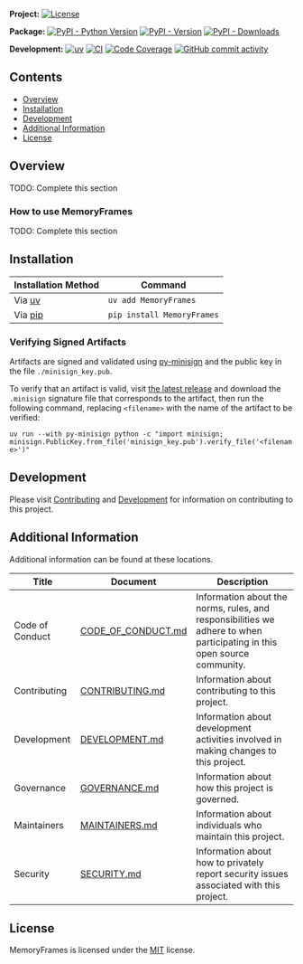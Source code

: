 **Project:**
[![License](https://img.shields.io/github/license/davidbrownell/MemoryFrames?color=dark-green)](https://github.com/davidbrownell/MemoryFrames/blob/master/LICENSE)

**Package:**
[![PyPI - Python Version](https://img.shields.io/pypi/pyversions/MemoryFrames?color=dark-green)](https://pypi.org/project/MemoryFrames/)
[![PyPI - Version](https://img.shields.io/pypi/v/MemoryFrames?color=dark-green)](https://pypi.org/project/MemoryFrames/)
[![PyPI - Downloads](https://img.shields.io/pypi/dm/MemoryFrames)](https://pypistats.org/packages/MemoryFrames)

**Development:**
[![uv](https://img.shields.io/endpoint?url=https://raw.githubusercontent.com/astral-sh/uv/main/assets/badge/v0.json)](https://github.com/astral-sh/uv)
[![CI](https://github.com/davidbrownell/MemoryFrames/actions/workflows/CICD.yml/badge.svg)](https://github.com/davidbrownell/MemoryFrames/actions/workflows/CICD.yml)
[![Code Coverage](https://img.shields.io/endpoint?url=https://gist.githubusercontent.com/davidbrownell/f15146b1b8fdc0a5d45ac0eb786a84f7/raw/MemoryFrames_code_coverage.json)](https://github.com/davidbrownell/MemoryFrames/actions)
[![GitHub commit activity](https://img.shields.io/github/commit-activity/y/davidbrownell/MemoryFrames?color=dark-green)](https://github.com/davidbrownell/MemoryFrames/commits/main/)

<!-- Content above this delimiter will be copied to the generated README.md file. DO NOT REMOVE THIS COMMENT, as it will cause regeneration to fail. -->

## Contents
- [Overview](#overview)
- [Installation](#installation)
- [Development](#development)
- [Additional Information](#additional-information)
- [License](#license)

## Overview
TODO: Complete this section

### How to use MemoryFrames
TODO: Complete this section

<!-- Content below this delimiter will be copied to the generated README.md file. DO NOT REMOVE THIS COMMENT, as it will cause regeneration to fail. -->

## Installation

| Installation Method | Command |
| --- | --- |
| Via [uv](https://github.com/astral-sh/uv) | `uv add MemoryFrames` |
| Via [pip](https://pip.pypa.io/en/stable/) | `pip install MemoryFrames` |

### Verifying Signed Artifacts
Artifacts are signed and validated using [py-minisign](https://github.com/x13a/py-minisign) and the public key in the file `./minisign_key.pub`.

To verify that an artifact is valid, visit [the latest release](https://github.com/davidbrownell/MemoryFrames/releases/latest) and download the `.minisign` signature file that corresponds to the artifact, then run the following command, replacing `<filename>` with the name of the artifact to be verified:

`uv run --with py-minisign python -c "import minisign; minisign.PublicKey.from_file('minisign_key.pub').verify_file('<filename>')"`

## Development
Please visit [Contributing](https://github.com/davidbrownell/MemoryFrames/blob/main/CONTRIBUTING.md) and [Development](https://github.com/davidbrownell/MemoryFrames/blob/main/DEVELOPMENT.md) for information on contributing to this project.

## Additional Information
Additional information can be found at these locations.

| Title | Document | Description |
| --- | --- | --- |
| Code of Conduct | [CODE_OF_CONDUCT.md](https://github.com/davidbrownell/MemoryFrames/blob/main/CODE_OF_CONDUCT.md) | Information about the norms, rules, and responsibilities we adhere to when participating in this open source community. |
| Contributing | [CONTRIBUTING.md](https://github.com/davidbrownell/MemoryFrames/blob/main/CONTRIBUTING.md) | Information about contributing to this project. |
| Development | [DEVELOPMENT.md](https://github.com/davidbrownell/MemoryFrames/blob/main/DEVELOPMENT.md) | Information about development activities involved in making changes to this project. |
| Governance | [GOVERNANCE.md](https://github.com/davidbrownell/MemoryFrames/blob/main/GOVERNANCE.md) | Information about how this project is governed. |
| Maintainers | [MAINTAINERS.md](https://github.com/davidbrownell/MemoryFrames/blob/main/MAINTAINERS.md) | Information about individuals who maintain this project. |
| Security | [SECURITY.md](https://github.com/davidbrownell/MemoryFrames/blob/main/SECURITY.md) | Information about how to privately report security issues associated with this project. |

## License
MemoryFrames is licensed under the <a href="https://choosealicense.com/licenses/MIT/" target="_blank">MIT</a> license.

